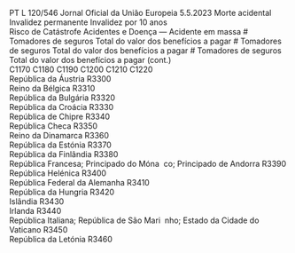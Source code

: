 PT  L 120/546 Jornal Oficial da União Europeia 5.5.2023
 Morte acidental  Invalidez permanente  Invalidez por 10 anos  
Risco de Catástrofe Acidentes e Doença — 
Acidente em massa  # Tomadores de 
seguros  Total do valor 
dos benefícios a 
pagar  # Tomadores de 
seguros  Total do valor dos 
benefícios a pagar  # Tomadores de 
seguros  Total do valor dos 
benefícios a pagar  (cont.)  
C1170  C1180  C1190  C1200  C1210  C1220  
República da Áustria  R3300  
Reino da Bélgica  R3310  
República da Bulgária  R3320  
República da Croácia  R3330  
República de Chipre  R3340  
República Checa  R3350  
Reino da Dinamarca  R3360  
República da Estónia  R3370  
República da Finlândia  R3380  
República Francesa; Principado do Móna ­
co; Principado de Andorra  R3390  
República Helénica  R3400  
República Federal da Alemanha  R3410  
República da Hungria  R3420  
Islândia  R3430  
Irlanda  R3440  
República Italiana; República de São Mari ­
nho; Estado da Cidade do Vaticano  R3450  
República da Letónia  R3460